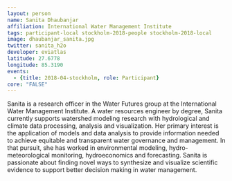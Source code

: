 ```yaml
---
layout: person
name: Sanita Dhaubanjar
affiliation: International Water Management Institute
tags: participant-local stockholm-2018-people stockholm-2018-local
image: dhaubanjar_sanita.jpg
twitter: sanita_h2o
developer: eviatlas
latitude: 27.6778
longitude: 85.3190
events:
  - {title: 2018-04-stockholm, role: Participant}
core: "FALSE"
---
```

Sanita is a research officer in the Water Futures group at the International Water Management Institute. A water resources engineer by degree, Sanita currently supports watershed modeling research with hydrological and climate data processing, analysis and visualization. Her primary interest is the application of models and data analysis to provide information needed to achieve equitable and transparent water governance and management. In that pursuit, she has worked in environmental modeling, hydro-meteorological monitoring, hydroeconomics and forecasting. Sanita is passionate about finding novel ways to synthesize and visualize scientific evidence to support better decision making in water management.